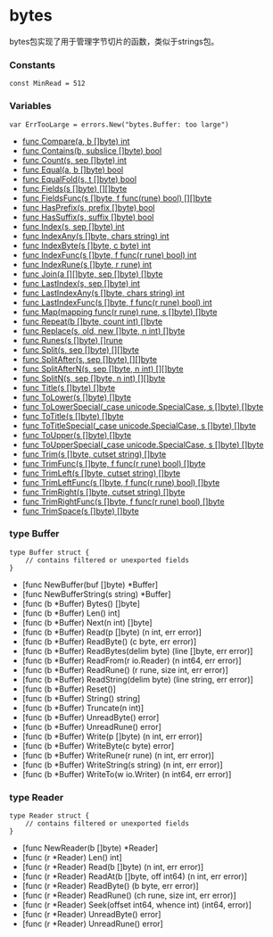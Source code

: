 # bytes

bytes包实现了用于管理字节切片的函数，类似于strings包。

### Constants

	const MinRead = 512
	
### Variables

	var ErrTooLarge = errors.New("bytes.Buffer: too large")

- [func Compare(a, b []byte) int](Compare.md)
- [func Contains(b, subslice []byte) bool](Contains.md)
- [func Count(s, sep []byte) int](Count.md)
- [func Equal(a, b []byte) bool](Equal.md)
- [func EqualFold(s, t []byte) bool](EqualFold.md)
- [func Fields(s []byte) [][]byte](Fields.md)
- [func FieldsFunc(s []byte, f func(rune) bool) [][]byte](FieldsFunc.md)
- [func HasPrefix(s, prefix []byte) bool](HasPrefix.md)
- [func HasSuffix(s, suffix []byte) bool](HasSuffix.md)
- [func Index(s, sep []byte) int](Index.md)
- [func IndexAny(s []byte, chars string) int](IndexAny.md)
- [func IndexByte(s []byte, c byte) int](IndexByte.md)
- [func IndexFunc(s []byte, f func(r rune) bool) int](IndexFunc.md)
- [func IndexRune(s []byte, r rune) int](IndexRune.md)
- [func Join(a [][]byte, sep []byte) []byte](Join.md)
- [func LastIndex(s, sep []byte) int](LastIndex.md)
- [func LastIndexAny(s []byte, chars string) int](LastIndexAny.md)
- [func LastIndexFunc(s []byte, f func(r rune) bool) int](LastIndexFunc.md)
- [func Map(mapping func(r rune) rune, s []byte) []byte](Map.md)
- [func Repeat(b []byte, count int) []byte](Repeat.md)
- [func Replace(s, old, new []byte, n int) []byte](Replace.md)
- [func Runes(s []byte) []rune](Runes.md)
- [func Split(s, sep []byte) [][]byte](Split.md)
- [func SplitAfter(s, sep []byte) [][]byte](SplitAfter.md)
- [func SplitAfterN(s, sep []byte, n int) [][]byte](SplitAfterN.md)
- [func SplitN(s, sep []byte, n int) [][]byte](SplitN.md)
- [func Title(s []byte) []byte](Title.md)
- [func ToLower(s []byte) []byte](ToLower.md)
- [func ToLowerSpecial(_case unicode.SpecialCase, s []byte) []byte](ToLowerSpecial.md)
- [func ToTitle(s []byte) []byte](ToTitle.md)
- [func ToTitleSpecial(_case unicode.SpecialCase, s []byte) []byte](ToTitleSpecial.md)
- [func ToUpper(s []byte) []byte](ToUpper.md)
- [func ToUpperSpecial(_case unicode.SpecialCase, s []byte) []byte](ToUpperSpecial.md)
- [func Trim(s []byte, cutset string) []byte](Trim.md)
- [func TrimFunc(s []byte, f func(r rune) bool) []byte](TrimFunc.md)
- [func TrimLeft(s []byte, cutset string) []byte](TrimLeft.md)
- [func TrimLeftFunc(s []byte, f func(r rune) bool) []byte](TrimLeftFunc.md)
- [func TrimRight(s []byte, cutset string) []byte](TrimRight.md)
- [func TrimRightFunc(s []byte, f func(r rune) bool) []byte](TrimRightFunc.md)
- [func TrimSpace(s []byte) []byte](TrimSpace.md)

### type Buffer

	type Buffer struct {
		// contains filtered or unexported fields
    }

- [func NewBuffer(buf []byte) *Buffer]
- [func NewBufferString(s string) *Buffer]
- [func (b *Buffer) Bytes() []byte]
- [func (b *Buffer) Len() int]
- [func (b *Buffer) Next(n int) []byte]
- [func (b *Buffer) Read(p []byte) (n int, err error)]
- [func (b *Buffer) ReadByte() (c byte, err error)]
- [func (b *Buffer) ReadBytes(delim byte) (line []byte, err error)]
- [func (b *Buffer) ReadFrom(r io.Reader) (n int64, err error)]
- [func (b *Buffer) ReadRune() (r rune, size int, err error)]
- [func (b *Buffer) ReadString(delim byte) (line string, err error)]
- [func (b *Buffer) Reset()]
- [func (b *Buffer) String() string]
- [func (b *Buffer) Truncate(n int)]
- [func (b *Buffer) UnreadByte() error]
- [func (b *Buffer) UnreadRune() error]
- [func (b *Buffer) Write(p []byte) (n int, err error)]
- [func (b *Buffer) WriteByte(c byte) error]
- [func (b *Buffer) WriteRune(r rune) (n int, err error)]
- [func (b *Buffer) WriteString(s string) (n int, err error)]
- [func (b *Buffer) WriteTo(w io.Writer) (n int64, err error)]

### type Reader

	type Reader struct {
		// contains filtered or unexported fields
	}
	
- [func NewReader(b []byte) *Reader]
- [func (r *Reader) Len() int]
- [func (r *Reader) Read(b []byte) (n int, err error)]
- [func (r *Reader) ReadAt(b []byte, off int64) (n int, err error)]
- [func (r *Reader) ReadByte() (b byte, err error)]
- [func (r *Reader) ReadRune() (ch rune, size int, err error)]
- [func (r *Reader) Seek(offset int64, whence int) (int64, error)]
- [func (r *Reader) UnreadByte() error]
- [func (r *Reader) UnreadRune() error]
